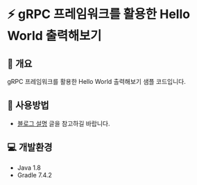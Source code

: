# ⚡ gRPC 프레임워크를 활용한 Hello World 출력해보기

## 📘 개요
gRPC 프레임워크를 활용한 Hello World 출력해보기 샘플 코드입니다.

## 🚀 사용방법  
- [블로그 설명](https://yscho03.tistory.com/124) 글을 참고하길 바랍니다.

## 💻 개발환경
- Java 1.8
- Gradle 7.4.2
